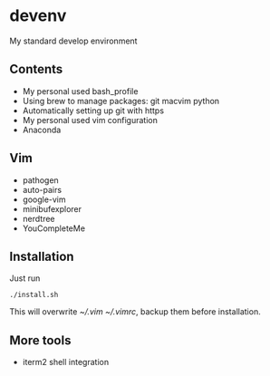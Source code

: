 # devenv
My standard develop environment

## Contents
* My personal used bash_profile   
* Using brew to manage packages: git macvim python
* Automatically setting up git with https
* My personal used vim configuration
* Anaconda

## Vim 
* pathogen
* auto-pairs
* google-vim
* minibufexplorer
* nerdtree
* YouCompleteMe

## Installation
Just run
```
./install.sh
```
This will overwrite *~/.vim ~/.vimrc*, backup them before installation.

## More tools
* iterm2 shell integration
